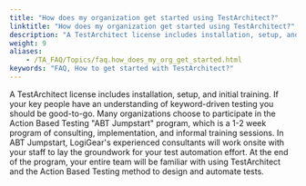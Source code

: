 ```yaml
--- 
title: "How does my organization get started using TestArchitect?"
linktitle: "How does my organization get started using TestArchitect?"
description: "A TestArchitect license includes installation, setup, and initial training. If your key people have an understanding of keyword-driven testing you should be good-to-go. Many organizations choose to ..."
weight: 9
aliases: 
    - /TA_FAQ/Topics/faq.how_does_my_org_get_started.html
keywords: "FAQ, How to get started with TestArchitect?"
---
```


A TestArchitect license includes installation, setup, and initial training. If your key people have an understanding of keyword-driven testing you should be good-to-go. Many organizations choose to participate in the Action Based Testing "ABT Jumpstart" program, which is a 1-2 week program of consulting, implementation, and informal training sessions. In ABT Jumpstart, LogiGear's experienced consultants will work onsite with your staff to lay the groundwork for your test automation effort. At the end of the program, your entire team will be familiar with using TestArchitect and the Action Based Testing method to design and automate tests.




